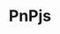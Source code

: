 ---
title: "PnPjs"
description: "Call SharePoint, Graph, and Office 365 REST APIs in a type-safe way with these fluent libraries. For SharePoint Framework, Nodejs, or any JavaScript project."
image: "images/sdks-background-pnpjs.webp"
externalLink: "https://pnp.github.io/pnpjs/"
---